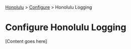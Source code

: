 <a href="../overview.md">Honolulu</a> > <a href="../overview.md">Configure</a> > Honolulu Logging

# Configure Honolulu Logging

[Content goes here]
